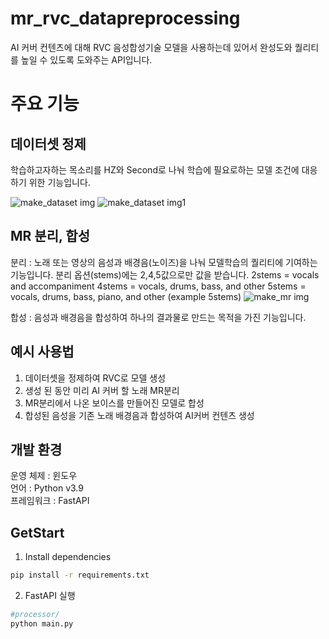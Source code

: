 # mr_rvc_datapreprocessing
AI 커버 컨텐츠에 대해 RVC 음성합성기술 모델을 사용하는데 있어서
완성도와 퀄리티를 높일 수 있도록 도와주는 API입니다.

# 주요 기능

## 데이터셋 정제
학습하고자하는 목소리를 HZ와 Second로 나눠 학습에 필요로하는 모델 조건에 대응하기 위한 기능입니다.

![make_dataset img](https://github.com/CalaMiTY0311/mr_rvc_datapreprocessing/assets/64539279/0bd808ad-4216-4173-b548-ba7f5369e808)
![make_dataset img1](https://github.com/CalaMiTY0311/mr_rvc_datapreprocessing/assets/64539279/ca1fe5a1-ea51-4cf5-b561-b524a6e06290)

## MR 분리, 합성
분리 : 노래 또는 영상의 음성과 배경음(노이즈)을 나눠 모델학습의 퀄리티에 기여하는 기능입니다.
분리 옵션(stems)에는 2,4,5값으로만 값을 받습니다.
2stems = vocals and accompaniment
4stems = vocals, drums, bass, and other
5stems = vocals, drums, bass, piano, and other
(example 5stems)
![make_mr img](https://github.com/CalaMiTY0311/mr_rvc_datapreprocessing/assets/64539279/103788cf-8c62-4ff6-8c17-499c9b4ac99d)

합성 : 음성과 배경음을 합성하여 하나의 결과물로 만드는 목적을 가진 기능입니다.

## 예시 사용법
1. 데이터셋을 정제하여 RVC로 모델 생성
2. 생성 된 동안 미리 AI 커버 할 노래 MR분리
3. MR분리에서 나온 보이스를 만들어진 모델로 합성
4. 합성된 음성을 기존 노래 배경음과 합성하여 AI커버 컨텐츠 생성

## 개발 환경

운영 체제 : 윈도우</br>
언어 : Python v3.9</br>
프레임워크 : FastAPI</br>

## GetStart

1. Install dependencies
```zsh
pip install -r requirements.txt
```
2. FastAPI 실행
```zsh
#processor/
python main.py
```
